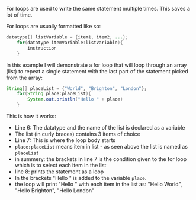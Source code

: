 For loops are used to write the same statement multiple times. This saves a lot of time.

For loops are usually formatted like so:
```java
datatype[] listVariable = {item1, item2, ...};
    for(datatype itemVariable:listVariable){
        instruction
    }
```

In this example I will demonstrate a for loop that will loop through an array (list) to repeat a single statement with the last part of the statement picked from the array:

```java
String[] placeList = {"World", "Brighton", "London"};
    for(String place:placeList){
        System.out.println("Hello " + place)
    }
```

This is how it works:
* Line 6: The datatype and the name of the list is declared as a variable
* The list (in curly braces) contains 3 items of choice
* Line 7: This is where the loop body starts
* `place:placeList` means item in list - as seen above the list is named as `placeList` 
* in summery: the brackets in line 7 is the condition given to the for loop which is to select each item in the list 
* line 8: prints the statement as a loop
* In the brackets "Hello " is added to the variable `place`.
* the loop will print "Hello " with each item in the list as: "Hello World", "Hello Brighton", "Hello London"
